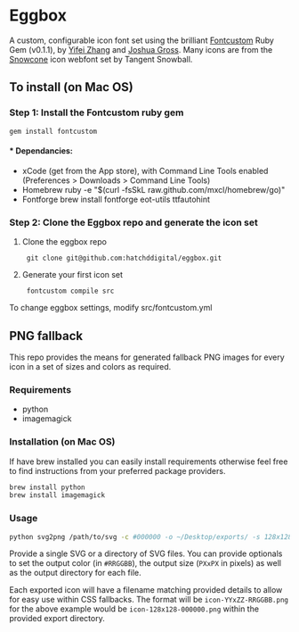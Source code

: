 # Eggbox

A custom, configurable icon font set using the brilliant
[Fontcustom](http://fontcustom.com/) Ruby Gem (v0.1.1), by
[Yifei Zhang](https://twitter.com/exYZ) and
[Joshua Gross](https://twitter.com/endtwist). Many icons are from
the [Snowcone](http://tangentsnowball.github.com/Snowcone/index.html)
icon webfont set by Tangent Snowball.

## To install (on Mac OS)

### Step 1: Install the Fontcustom ruby gem

    gem install fontcustom

#### * Dependancies:

- xCode (get from the App store), with Command Line Tools enabled
  (Preferences > Downloads > Command Line Tools)
- Homebrew
  ruby -e "$(curl -fsSkL raw.github.com/mxcl/homebrew/go)"
- Fontforge
  brew install fontforge eot-utils ttfautohint

### Step 2: Clone the Eggbox repo and generate the icon set

1. Clone the eggbox repo

		git clone git@github.com:hatchddigital/eggbox.git

2. Generate your first icon set

		fontcustom compile src

To change eggbox settings, modify src/fontcustom.yml

## PNG fallback

This repo provides the means for generated fallback PNG images for every
icon in a set of sizes and colors as required.

### Requirements

- python
- imagemagick

### Installation (on Mac OS)

If have brew installed you can easily install requirements otherwise
feel free to find instructions from your preferred package providers.

```sh
brew install python
brew install imagemagick
```
### Usage

```sh
python svg2png /path/to/svg -c #000000 -o ~/Desktop/exports/ -s 128x128
```

Provide a single SVG or a directory of SVG files. You can provide optionals
to set the output color (in `#RRGGBB`), the output size (`PXxPX` in pixels)
as well as the output directory for each file.

Each exported icon will have a filename matching provided details to allow
for easy use within CSS fallbacks. The format will be `icon-YYxZZ-RRGGBB.png`
for the above example would be `icon-128x128-000000.png` within the provided
export directory.
